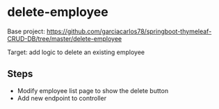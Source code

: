 # delete-employee
Base project: https://github.com/garciacarlos78/springboot-thymeleaf-CRUD-DB/tree/master/delete-employee  

Target: add logic to delete an existing employee

## Steps
- Modify employee list page to show the delete button
- Add new endpoint to controller